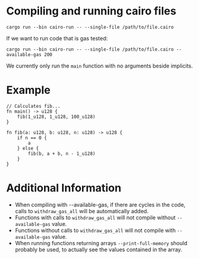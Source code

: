 # Compiling and running cairo files

```
cargo run --bin cairo-run -- --single-file /path/to/file.cairo
```

If we want to run code that is gas tested:

```
cargo run --bin cairo-run -- --single-file /path/to/file.cairo --available-gas 200
```

We currently only run the `main` function with no arguments beside implicits.

# Example

```
// Calculates fib...
fn main() -> u128 {
    fib(1_u128, 1_u128, 100_u128)
}

fn fib(a: u128, b: u128, n: u128) -> u128 {
    if n == 0 {
        a
    } else {
        fib(b, a + b, n - 1_u128)
    }
}
```

# Additional Information

- When compiling with --available-gas, if there are cycles in the code, calls to
  `withdraw_gas_all` will be automatically added.
- Functions with calls to `withdraw_gas_all` will not compile without `--available-gas` value.
- Functions without calls to `withdraw_gas_all` will not compile with `--available-gas` value.
- When running functions returning arrays `--print-full-memory` should probably be used,
  to actually see the values contained in the array.
